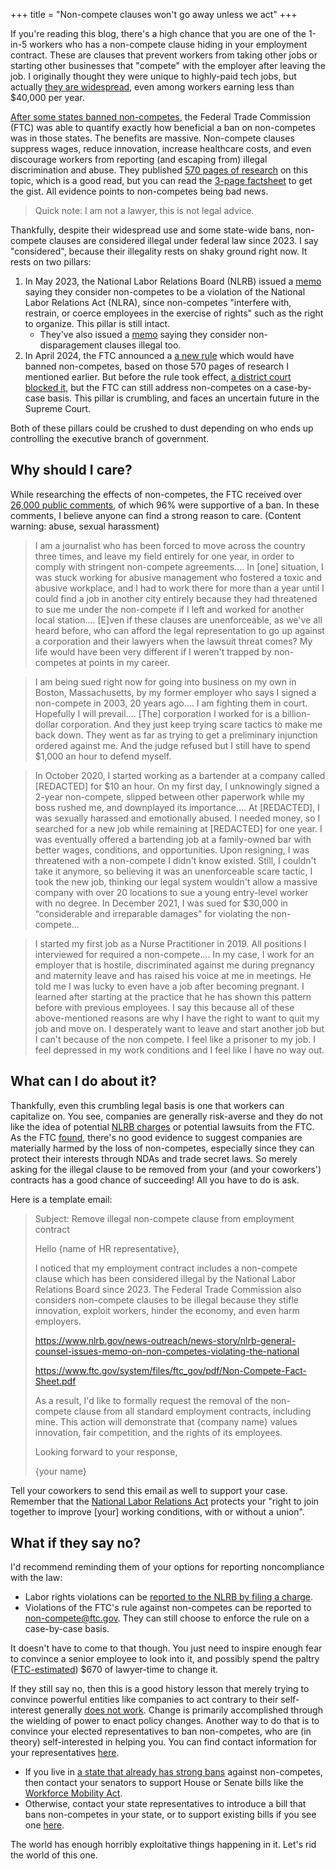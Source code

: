 +++
title = "Non-compete clauses won't go away unless we act"
+++

If you're reading this blog, there's a high chance that you are one of the 1-in-5 workers who has a non-compete clause hiding in your employment contract. These are clauses that prevent workers from taking other jobs or starting other businesses that "compete" with the employer after leaving the job. I originally thought they were unique to highly-paid tech jobs, but actually [they are widespread](https://www.federalregister.gov/d/2024-09171/p-111), even among workers earning less than $40,000 per year.

[After some states banned non-competes](https://eig.org/state-noncompete-map/), the Federal Trade Commission (FTC) was able to quantify exactly how beneficial a ban on non-competes was in those states. The benefits are massive. Non-compete clauses suppress wages, reduce innovation, increase healthcare costs, and even discourage workers from reporting (and escaping from) illegal discrimination and abuse. They published [570 pages of research](https://www.federalregister.gov/documents/2024/05/07/2024-09171/non-compete-clause-rule) on this topic, which is a good read, but you can read the [3-page factsheet](https://www.ftc.gov/system/files/ftc_gov/pdf/Non-Compete-Fact-Sheet.pdf) to get the gist. All evidence points to non-competes being bad news.

> Quick note: I am not a lawyer, this is not legal advice.

Thankfully, despite their widespread use and some state-wide bans, non-compete clauses are considered illegal under federal law since 2023. I say "considered", because their illegality rests on shaky ground right now. It rests on two pillars:

1. In May 2023, the National Labor Relations Board (NLRB) issued a [memo](https://www.nlrb.gov/news-outreach/news-story/nlrb-general-counsel-issues-memo-on-non-competes-violating-the-national) saying they consider non-competes to be a violation of the National Labor Relations Act (NLRA), since non-competes "interfere with, restrain, or coerce employees in the exercise of rights" such as the right to organize. This pillar is still intact.
    - They've also issued a [memo](https://www.nlrb.gov/news-outreach/news-story/nlrb-general-counsel-issues-memo-with-guidance-to-regions-on-severance) saying they consider non-disparagement clauses illegal too.
2. In April 2024, the FTC announced a [a new rule](https://www.ftc.gov/news-events/news/press-releases/2024/04/ftc-announces-rule-banning-non-competes) which would have banned non-competes, based on those 570 pages of research I mentioned earlier. But before the rule took effect, [a district court blocked it](/blog/2024/ftc_order.pdf), but the FTC can still address non-competes on a case-by-case basis. This pillar is crumbling, and faces an uncertain future in the Supreme Court.

Both of these pillars could be crushed to dust depending on who ends up controlling the executive branch of government.

## Why should I care?

While researching the effects of non-competes, the FTC received over [26,000 public comments](https://www.federalregister.gov/d/2024-09171/p-75), of which 96% were supportive of a ban. In these comments, I believe anyone can find a strong reason to care. (Content warning: abuse, sexual harassment)

> I am a journalist who has been forced to move across the country three times, and leave my field entirely for one year, in order to comply with stringent non-compete agreements.... In [one] situation, I was stuck working for abusive management who fostered a toxic and abusive workplace, and I had to work there for more than a year until I could find a job in another city entirely because they had threatened to sue me under the non-compete if I left and worked for another local station.... [E]ven if these clauses are unenforceable, as we've all heard before, who can afford the legal representation to go up against a corporation and their lawyers when the lawsuit threat comes? My life would have been very different if I weren't trapped by non-competes at points in my career.

> I am being sued right now for going into business on my own in Boston, Massachusetts, by my former employer who says I signed a non-compete in 2003, 20 years ago.... I am fighting them in court. Hopefully I will prevail.... [The] corporation I worked for is a billion-dollar corporation. And they just keep trying scare tactics to make me back down. They went as far as trying to get a preliminary injunction ordered against me. And the judge refused but I still have to spend $1,000 an hour to defend myself.

> In October 2020, I started working as a bartender at a company called [REDACTED] for $10 an hour. On my first day, I unknowingly signed a 2-year non-compete, slipped between other paperwork while my boss rushed me, and downplayed its importance.... At [REDACTED], I was sexually harassed and emotionally abused. I needed money, so I searched for a new job while remaining at [REDACTED] for one year. I was eventually offered a bartending job at a family-owned bar with better wages, conditions, and opportunities. Upon resigning, I was threatened with a non-compete I didn't know existed. Still, I couldn't take it anymore, so believing it was an unenforceable scare tactic, I took the new job, thinking our legal system wouldn't allow a massive company with over 20 locations to sue a young entry-level worker with no degree. In December 2021, I was sued for $30,000 in “considerable and irreparable damages” for violating the non-compete...

> I started my first job as a Nurse Practitioner in 2019. All positions I interviewed for required a non-compete.... In my case, I work for an employer that is hostile, discriminated against me during pregnancy and maternity leave and has raised his voice at me in meetings. He told me I was lucky to even have a job after becoming pregnant. I learned after starting at the practice that he has shown this pattern before with previous employees. I say this because all of these above-mentioned reasons are why I have the right to want to quit my job and move on. I desperately want to leave and start another job but I can't because of the non compete. I feel like a prisoner to my job. I feel depressed in my work conditions and I feel like I have no way out.

## What can I do about it?

Thankfully, even this crumbling legal basis is one that workers can capitalize on. You see, companies are generally risk-averse and they do not like the idea of potential [NLRB charges](https://www.nlrb.gov/about-nlrb/what-we-do/investigate-charges) or potential lawsuits from the FTC. As the FTC [found](https://www.federalregister.gov/d/2024-09171/p-1456), there's no good evidence to suggest companies are materially harmed by the loss of non-competes, especially since they can protect their interests through NDAs and trade secret laws. So merely asking for the illegal clause to be removed from your (and your coworkers') contracts has a good chance of succeeding! All you have to do is ask.

Here is a template email:

> Subject: Remove illegal non-compete clause from employment contract
>
> Hello {name of HR representative},
>
> I noticed that my employment contract includes a non-compete clause which has been considered illegal by the National Labor Relations Board since 2023. The Federal Trade Commission also considers non-compete clauses to be illegal because they stifle innovation, exploit workers, hinder the economy, and even harm employers.
>
> https://www.nlrb.gov/news-outreach/news-story/nlrb-general-counsel-issues-memo-on-non-competes-violating-the-national
>
> https://www.ftc.gov/system/files/ftc_gov/pdf/Non-Compete-Fact-Sheet.pdf
>
> As a result, I'd like to formally request the removal of the non-compete clause from all standard employment contracts, including mine. This action will demonstrate that {company name} values innovation, fair competition, and the rights of its employees.
>
> Looking forward to your response,
>
> {your name}

Tell your coworkers to send this email as well to support your case. Remember that the [National Labor Relations Act](https://www.nlrb.gov/about-nlrb/rights-we-protect/your-rights/interference-with-employee-rights) protects your "right to join together to improve [your] working conditions, with or without a union".

## What if they say no?

I'd recommend reminding them of your options for reporting noncompliance with the law:

* Labor rights violations can be [reported to the NLRB by filing a charge](https://www.nlrb.gov/about-nlrb/what-we-do/investigate-charges).
* Violations of the FTC's rule against non-competes can be reported to <non-compete@ftc.gov>. They can still choose to enforce the rule on a case-by-case basis.

It doesn't have to come to that though. You just need to inspire enough fear to convince a senior employee to look into it, and possibly spend the paltry ([FTC-estimated](https://www.federalregister.gov/d/2024-09171/p-2296)) $670 of lawyer-time to change it.

If they still say no, then this is a good history lesson that merely trying to convince powerful entities like companies to act contrary to their self-interest generally [does not work](https://www.radicalinprogress.org/kendi-2019-summary-part-4). Change is primarily accomplished through the wielding of power to enact policy changes. Another way to do that is to convince your elected representatives to ban non-competes, who are (in theory) self-interested in helping you. You can find contact information for your representatives [here](https://www.usa.gov/elected-officials/).

* If you live in [a state that already has strong bans](https://eig.org/state-noncompete-map/) against non-competes, then contact your senators to support House or Senate bills like the [Workforce Mobility Act](https://www.congress.gov/bill/118th-congress/senate-bill/220).
* Otherwise, contact your state representatives to introduce a bill that bans non-competes in your state, or to support existing bills if you see one [here](https://eig.org/state-noncompete-map/).

The world has enough horribly exploitative things happening in it. Let's rid the world of this one.
